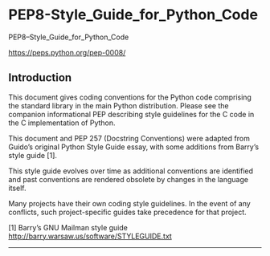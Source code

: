 # PEP8-Style_Guide_for_Python_Code
PEP8–Style_Guide_for_Python_Code

https://peps.python.org/pep-0008/


## Introduction
This document gives coding conventions for the Python code comprising the standard library in the main Python distribution. Please see the companion informational PEP describing style guidelines for the C code in the C implementation of Python.

This document and PEP 257 (Docstring Conventions) were adapted from Guido’s original Python Style Guide essay, with some additions from Barry’s style guide [1].

This style guide evolves over time as additional conventions are identified and past conventions are rendered obsolete by changes in the language itself.

Many projects have their own coding style guidelines. In the event of any conflicts, such project-specific guides take precedence for that project.

[1] Barry’s GNU Mailman style guide http://barry.warsaw.us/software/STYLEGUIDE.txt

-----
